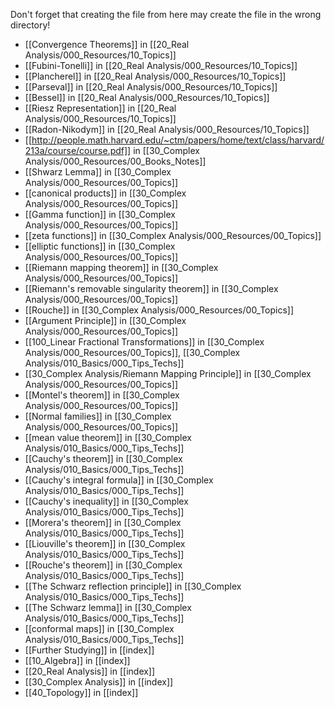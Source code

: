 Don't forget that creating the file from here may create the file in the wrong directory!
- [[Convergence Theorems]] in [[20_Real Analysis/000_Resources/10_Topics]]
- [[Fubini-Tonelli]] in [[20_Real Analysis/000_Resources/10_Topics]]
- [[Plancherel]] in [[20_Real Analysis/000_Resources/10_Topics]]
- [[Parseval]] in [[20_Real Analysis/000_Resources/10_Topics]]
- [[Bessel]] in [[20_Real Analysis/000_Resources/10_Topics]]
- [[Riesz Representation]] in [[20_Real Analysis/000_Resources/10_Topics]]
- [[Radon-Nikodym]] in [[20_Real Analysis/000_Resources/10_Topics]]
- [[http://people.math.harvard.edu/~ctm/papers/home/text/class/harvard/213a/course/course.pdf]] in [[30_Complex Analysis/000_Resources/00_Books_Notes]]
- [[Shwarz Lemma]] in [[30_Complex Analysis/000_Resources/00_Topics]]
- [[canonical products]] in [[30_Complex Analysis/000_Resources/00_Topics]]
- [[Gamma function]] in [[30_Complex Analysis/000_Resources/00_Topics]]
- [[zeta functions]] in [[30_Complex Analysis/000_Resources/00_Topics]]
- [[elliptic functions]] in [[30_Complex Analysis/000_Resources/00_Topics]]
- [[Riemann mapping theorem]] in [[30_Complex Analysis/000_Resources/00_Topics]]
- [[Riemann's removable singularity theorem]] in [[30_Complex Analysis/000_Resources/00_Topics]]
- [[Rouche]] in [[30_Complex Analysis/000_Resources/00_Topics]]
- [[Argument Principle]] in [[30_Complex Analysis/000_Resources/00_Topics]]
- [[100_Linear Fractional Transformations]] in [[30_Complex Analysis/000_Resources/00_Topics]], [[30_Complex Analysis/010_Basics/000_Tips_Techs]]
- [[30_Complex Analysis/Riemann Mapping Principle]] in [[30_Complex Analysis/000_Resources/00_Topics]]
- [[Montel's theorem]] in [[30_Complex Analysis/000_Resources/00_Topics]]
- [[Normal families]] in [[30_Complex Analysis/000_Resources/00_Topics]]
- [[mean value theorem]] in [[30_Complex Analysis/010_Basics/000_Tips_Techs]]
- [[Cauchy's theorem]] in [[30_Complex Analysis/010_Basics/000_Tips_Techs]]
- [[Cauchy's integral formula]] in [[30_Complex Analysis/010_Basics/000_Tips_Techs]]
- [[Cauchy's inequality]] in [[30_Complex Analysis/010_Basics/000_Tips_Techs]]
- [[Morera's theorem]] in [[30_Complex Analysis/010_Basics/000_Tips_Techs]]
- [[Liouville's theorem]] in [[30_Complex Analysis/010_Basics/000_Tips_Techs]]
- [[Rouche's theorem]] in [[30_Complex Analysis/010_Basics/000_Tips_Techs]]
- [[The Schwarz reflection principle]] in [[30_Complex Analysis/010_Basics/000_Tips_Techs]]
- [[The Schwarz lemma]] in [[30_Complex Analysis/010_Basics/000_Tips_Techs]]
- [[conformal maps]] in [[30_Complex Analysis/010_Basics/000_Tips_Techs]]
- [[Further Studying]] in [[index]]
- [[10_Algebra]] in [[index]]
- [[20_Real Analysis]] in [[index]]
- [[30_Complex Analysis]] in [[index]]
- [[40_Topology]] in [[index]]
